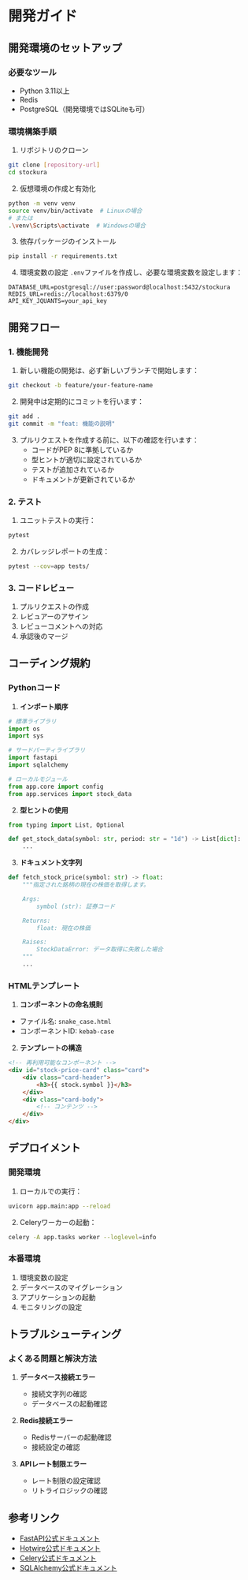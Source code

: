 # 開発ガイド

## 開発環境のセットアップ

### 必要なツール
- Python 3.11以上
- Redis
- PostgreSQL（開発環境ではSQLiteも可）

### 環境構築手順

1. リポジトリのクローン
```bash
git clone [repository-url]
cd stockura
```

2. 仮想環境の作成と有効化
```bash
python -m venv venv
source venv/bin/activate  # Linuxの場合
# または
.\venv\Scripts\activate  # Windowsの場合
```

3. 依存パッケージのインストール
```bash
pip install -r requirements.txt
```

4. 環境変数の設定
`.env`ファイルを作成し、必要な環境変数を設定します：
```env
DATABASE_URL=postgresql://user:password@localhost:5432/stockura
REDIS_URL=redis://localhost:6379/0
API_KEY_JQUANTS=your_api_key
```

## 開発フロー

### 1. 機能開発

1. 新しい機能の開発は、必ず新しいブランチで開始します：
```bash
git checkout -b feature/your-feature-name
```

2. 開発中は定期的にコミットを行います：
```bash
git add .
git commit -m "feat: 機能の説明"
```

3. プルリクエストを作成する前に、以下の確認を行います：
   - コードがPEP 8に準拠しているか
   - 型ヒントが適切に設定されているか
   - テストが追加されているか
   - ドキュメントが更新されているか

### 2. テスト

1. ユニットテストの実行：
```bash
pytest
```

2. カバレッジレポートの生成：
```bash
pytest --cov=app tests/
```

### 3. コードレビュー

1. プルリクエストの作成
2. レビュアーのアサイン
3. レビューコメントへの対応
4. 承認後のマージ

## コーディング規約

### Pythonコード

1. **インポート順序**
```python
# 標準ライブラリ
import os
import sys

# サードパーティライブラリ
import fastapi
import sqlalchemy

# ローカルモジュール
from app.core import config
from app.services import stock_data
```

2. **型ヒントの使用**
```python
from typing import List, Optional

def get_stock_data(symbol: str, period: str = "1d") -> List[dict]:
    ...
```

3. **ドキュメント文字列**
```python
def fetch_stock_price(symbol: str) -> float:
    """指定された銘柄の現在の株価を取得します。

    Args:
        symbol (str): 証券コード

    Returns:
        float: 現在の株価

    Raises:
        StockDataError: データ取得に失敗した場合
    """
    ...
```

### HTMLテンプレート

1. **コンポーネントの命名規則**
- ファイル名: `snake_case.html`
- コンポーネントID: `kebab-case`

2. **テンプレートの構造**
```html
<!-- 再利用可能なコンポーネント -->
<div id="stock-price-card" class="card">
    <div class="card-header">
        <h3>{{ stock.symbol }}</h3>
    </div>
    <div class="card-body">
        <!-- コンテンツ -->
    </div>
</div>
```

## デプロイメント

### 開発環境

1. ローカルでの実行：
```bash
uvicorn app.main:app --reload
```

2. Celeryワーカーの起動：
```bash
celery -A app.tasks worker --loglevel=info
```

### 本番環境

1. 環境変数の設定
2. データベースのマイグレーション
3. アプリケーションの起動
4. モニタリングの設定

## トラブルシューティング

### よくある問題と解決方法

1. **データベース接続エラー**
   - 接続文字列の確認
   - データベースの起動確認

2. **Redis接続エラー**
   - Redisサーバーの起動確認
   - 接続設定の確認

3. **APIレート制限エラー**
   - レート制限の設定確認
   - リトライロジックの確認

## 参考リンク

- [FastAPI公式ドキュメント](https://fastapi.tiangolo.com/)
- [Hotwire公式ドキュメント](https://hotwired.dev/)
- [Celery公式ドキュメント](https://docs.celeryq.dev/)
- [SQLAlchemy公式ドキュメント](https://www.sqlalchemy.org/) 